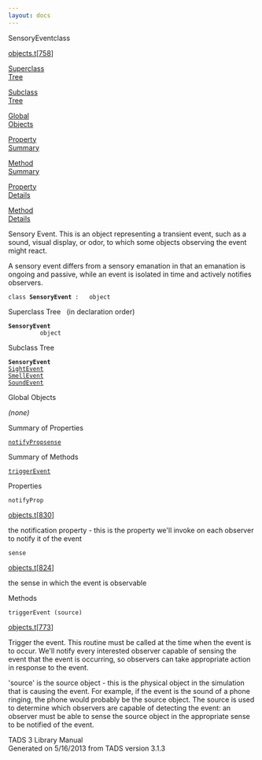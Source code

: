 ```yaml
---
layout: docs
---
```

<span class="title">SensoryEvent</span><span class="type">class</span>

[objects.t](../file/objects.t.html)\[[758](../source/objects.t.html#758)\]

[Superclass  
Tree](#_SuperClassTree_)

[Subclass  
Tree](#_SubClassTree_)

[Global  
Objects](#_ObjectSummary_)

[Property  
Summary](#_PropSummary_)

[Method  
Summary](#_MethodSummary_)

[Property  
Details](#_Properties_)

[Method  
Details](#_Methods_)

<div class="fdesc">

Sensory Event. This is an object representing a transient event, such as
a sound, visual display, or odor, to which some objects observing the
event might react.

A sensory event differs from a sensory emanation in that an emanation is
ongoing and passive, while an event is isolated in time and actively
notifies observers.

`class `**`SensoryEvent`**` :   object`

</div>

<span id="_SuperClassTree_"></span>

<div class="mjhd">

<span class="hdln">Superclass Tree</span>   (in declaration order)

</div>

**`SensoryEvent`**  
`         object`  
<span id="_SubClassTree_"></span>

<div class="mjhd">

<span class="hdln">Subclass Tree</span>  

</div>

**`SensoryEvent`**  
[`SightEvent`](../object/SightEvent.html)  
[`SmellEvent`](../object/SmellEvent.html)  
[`SoundEvent`](../object/SoundEvent.html)  
<span id="_ObjectSummary_"></span>

<div class="mjhd">

<span class="hdln">Global Objects</span>  

</div>

*(none)* <span id="_PropSummary_"></span>

<div class="mjhd">

<span class="hdln">Summary of Properties</span>  

</div>

[`notifyProp`](#notifyProp)[`sense`](#sense)

<span id="_MethodSummary_"></span>

<div class="mjhd">

<span class="hdln">Summary of Methods</span>  

</div>

[`triggerEvent`](#triggerEvent)

<span id="_Properties_"></span>

<div class="mjhd">

<span class="hdln">Properties</span>  

</div>

<span id="notifyProp"></span>

`notifyProp`

[objects.t](../file/objects.t.html)\[[830](../source/objects.t.html#830)\]

<div class="desc">

the notification property - this is the property we'll invoke on each
observer to notify it of the event

</div>

<span id="sense"></span>

`sense`

[objects.t](../file/objects.t.html)\[[824](../source/objects.t.html#824)\]

<div class="desc">

the sense in which the event is observable

</div>

<span id="_Methods_"></span>

<div class="mjhd">

<span class="hdln">Methods</span>  

</div>

<span id="triggerEvent"></span>

`triggerEvent (source)`

[objects.t](../file/objects.t.html)\[[773](../source/objects.t.html#773)\]

<div class="desc">

Trigger the event. This routine must be called at the time when the
event is to occur. We'll notify every interested observer capable of
sensing the event that the event is occurring, so observers can take
appropriate action in response to the event.

'source' is the source object - this is the physical object in the
simulation that is causing the event. For example, if the event is the
sound of a phone ringing, the phone would probably be the source object.
The source is used to determine which observers are capable of detecting
the event: an observer must be able to sense the source object in the
appropriate sense to be notified of the event.

</div>

<div class="ftr">

TADS 3 Library Manual  
Generated on 5/16/2013 from TADS version 3.1.3

</div>
